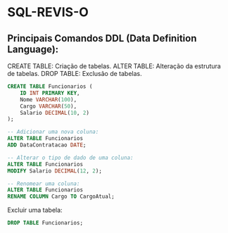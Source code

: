 # SQL-REVIS-O
## Principais Comandos DDL (Data Definition Language):

CREATE TABLE: Criação de tabelas.
ALTER TABLE: Alteração da estrutura de tabelas. 
DROP TABLE: Exclusão de tabelas.

```sql
CREATE TABLE Funcionarios (
    ID INT PRIMARY KEY,
    Nome VARCHAR(100),
    Cargo VARCHAR(50),
    Salario DECIMAL(10, 2)
);
```


``` sql
-- Adicionar uma nova coluna: 
ALTER TABLE Funcionarios
ADD DataContratacao DATE;

-- Alterar o tipo de dado de uma coluna:
ALTER TABLE Funcionarios
MODIFY Salario DECIMAL(12, 2);

-- Renomear uma coluna:
ALTER TABLE Funcionarios
RENAME COLUMN Cargo TO CargoAtual;
```


Excluir uma tabela:
```sql
DROP TABLE Funcionarios;
```


